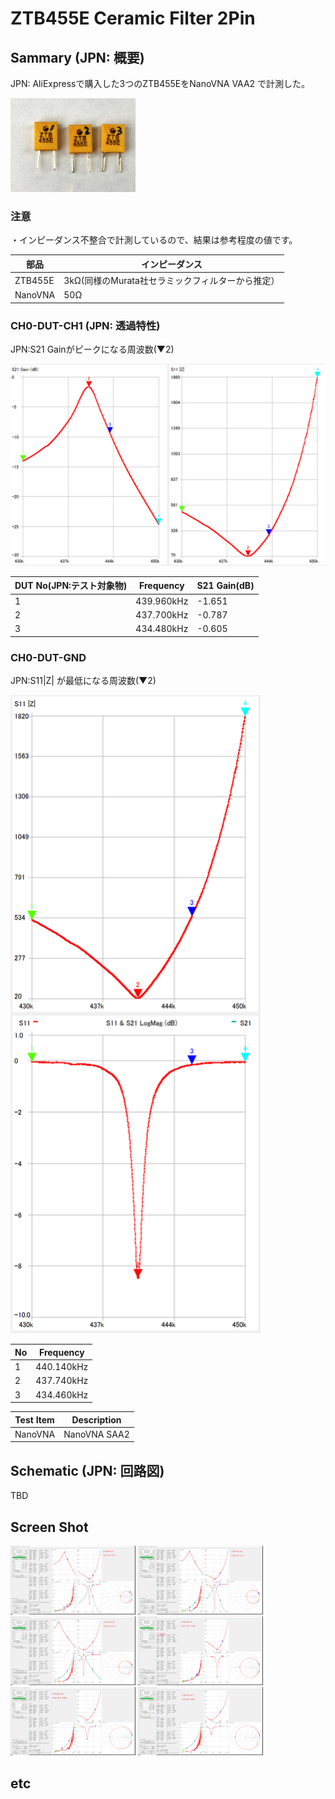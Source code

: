# ZTB455E Ceramic Filter 2Pin

## Sammary (JPN: 概要)

JPN: AliExpressで購入した3つのZTB455EをNanoVNA VAA2 で計測した。

<img src="ZTB455E_2.jpg" width="200">

### 注意

・インピーダンス不整合で計測しているので、結果は参考程度の値です。

|部品|インピーダンス|
----|----
|ZTB455E |3kΩ(同様のMurata社セラミックフィルターから推定）| 
|NanoVNA |50Ω|


### CH0-DUT-CH1 (JPN: 透過特性)

JPN:S21 Gainがピークになる周波数(▼2)

<img src="CH0-DUT-CH1_ZTB455E_1_S21_S11Z.png" width="600">

|DUT No(JPN:テスト対象物)|Frequency| S21 Gain(dB) | 
----|----|----
|1 |439.960kHz| -1.651|
|2 |437.700kHz| -0.787|
|3 |434.480kHz| -0.605|

### CH0-DUT-GND

JPN:S11|Z| が最低になる周波数(▼2)

<img src="CH0-DUT-GND_ZTB455E_1_S11Z.png" width="400">


|No|Frequency|
----|----
|1 |440.140kHz| 
|2 |437.740kHz| 
|3 |434.460kHz| 

|Test Item| Description|
----|----
|NanoVNA| NanoVNA SAA2|


## Schematic (JPN: 回路図)

TBD

## Screen Shot

<img src="CH0-DUT-CH1_ZTB455E_1.png" width="200">
<img src="CH0-DUT-CH1_ZTB455E_2.png" width="200">
<img src="CH0-DUT-CH1_ZTB455E_3.png" width="200">
<img src="CH0-DUT-GND_ZTB455E_1.png" width="200">
<img src="CH0-DUT-GND_ZTB455E_2.png" width="200">
<img src="CH0-DUT-GND_ZTB455E_3.png" width="200">


## etc
